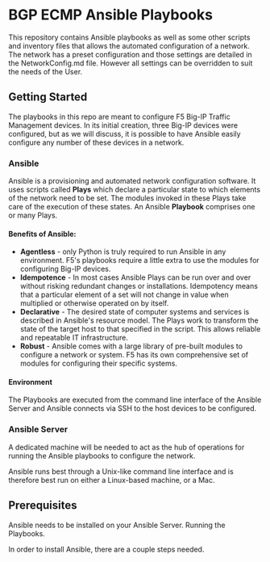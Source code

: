 # BGP ECMP Ansible Playbooks
This repository contains Ansible playbooks as well as some other scripts and inventory files that allows the automated configuration of a network.  The network has a preset configuration and those settings are detailed in the NetworkConfig.md file.  However all settings can be overridden to suit the needs of the User.

## Getting Started
The playbooks in this repo are meant to configure F5 Big-IP Traffic Management devices.  In its initial creation, three Big-IP devices were configured, but as we will discuss, it is possible to have Ansible easily configure any number of these devices in a network.

### Ansible
Ansible is a provisioning and automated network configuration software.  It uses scripts called __Plays__ which declare a particular state to which elements of the  network need to be set.  The modules invoked in these Plays take care of the execution of these states.  An Ansible __Playbook__ comprises one or many Plays.  

#### Benefits of Ansible:
- __Agentless__ - only Python is truly required to run Ansible in any environment.  F5's playbooks require a little extra to use the modules for configuring Big-IP devices.
- __Idempotence__ - In most cases Ansible Plays can be run over and over without risking redundant changes or installations.  Idempotency means that a particular element of a set will not change in value when multiplied or otherwise operated on by itself.
- __Declarative__ - The desired state of computer systems and services is described in Ansible's resource model.  The Plays work to transform the state of the target host to that specified in the script.  This allows reliable and repeatable IT infrastructure.
- __Robust__ - Ansible comes with a large library of pre-built modules to configure a network or system.  F5 has its own comprehensive set of modules for configuring their specific systems.

#### Environment
The Playbooks are executed from the command line interface of the Ansible Server and Ansible connects via SSH to the host devices to be configured.

### Ansible Server
A dedicated machine will be needed to act as the hub of operations for running the Ansible playbooks to configure the network.  

Ansible runs best through a Unix-like command line interface and is therefore best run on either a Linux-based machine, or a Mac. 

## Prerequisites
Ansible needs to be installed on your Ansible Server.
Running the Playbooks.

In order to install Ansible, there are a couple steps needed.
